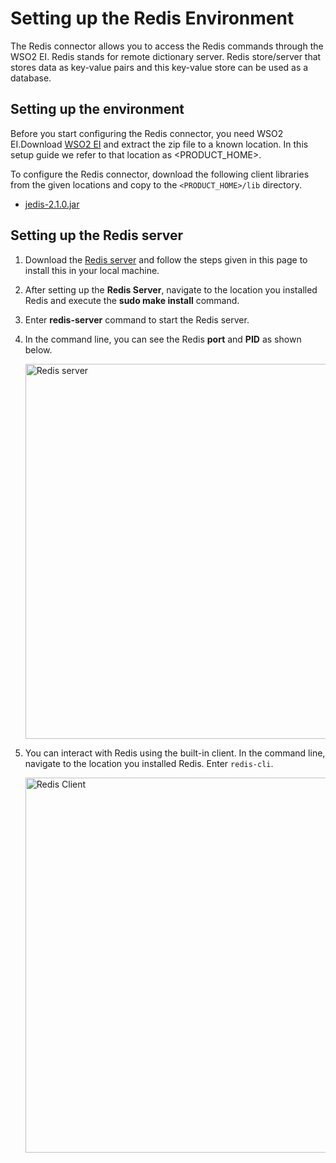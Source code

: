 # Setting up the Redis Environment 

The Redis connector allows you to access the Redis commands through the WSO2 EI. Redis stands for remote dictionary server. Redis store/server that stores data as key-value pairs and this key-value store can be used as a database.

## Setting up the environment

Before you start configuring the Redis connector, you need WSO2 EI.Download [WSO2 EI](https://wso2.com/integration/micro-integrator/) and extract the zip file to a known location. In this setup guide we refer to that location as <PRODUCT_HOME>.

To configure the Redis connector, download the following client libraries from the given locations and copy to the `<PRODUCT_HOME>/lib` directory.

* [jedis-2.1.0.jar](https://mvnrepository.com/artifact/redis.clients/jedis/2.1.0)

## Setting up the Redis server 

1. Download the [Redis server](http://redis.io/download) and follow the steps given in this page to install this in your local machine.
2. After setting up the **Redis Server**, navigate to the location you installed Redis and execute the **sudo make install** command.
3. Enter **redis-server** command to start the Redis server.
3. In the command line, you can see the Redis **port** and **PID** as shown below.
    
   <img src="../../../../assets/img/connectors/redis-server.png" title="Redis server" width="600" alt="Redis server"/> 
 
4. You can interact with Redis using the built-in client. In the command line, navigate to the location you installed Redis. Enter `redis-cli`.

   <img src="../../../../assets/img/connectors/redis-client.png" title="Redis Client" width="600" alt="Redis Client"/> 
